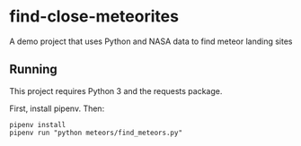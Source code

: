 # find-close-meteorites
A demo project that uses Python and NASA data to find meteor landing sites

## Running

This project requires Python 3 and the requests package.

First, install pipenv. Then:

```shell
pipenv install
pipenv run "python meteors/find_meteors.py"
```
